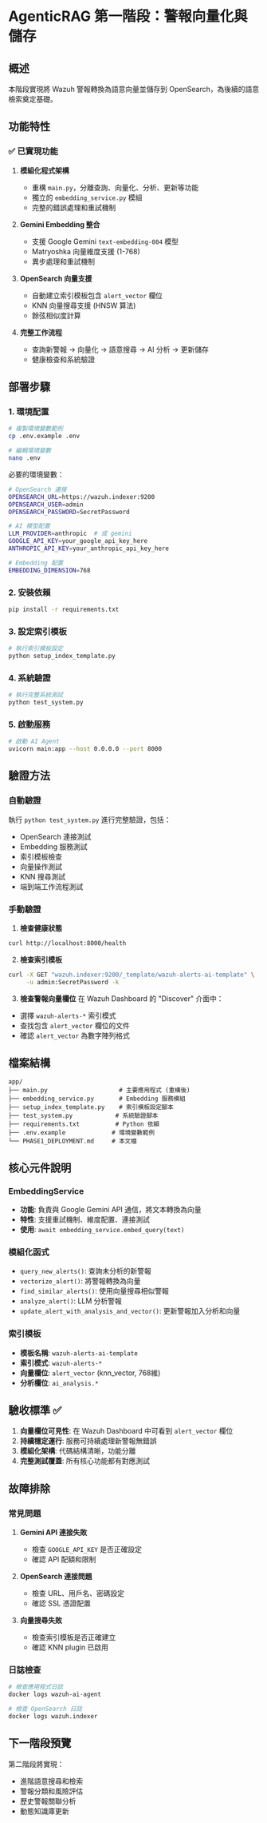 # AgenticRAG 第一階段：警報向量化與儲存

## 概述

本階段實現將 Wazuh 警報轉換為語意向量並儲存到 OpenSearch，為後續的語意檢索奠定基礎。

## 功能特性

### ✅ 已實現功能

1. **模組化程式架構**
   - 重構 `main.py`，分離查詢、向量化、分析、更新等功能
   - 獨立的 `embedding_service.py` 模組
   - 完整的錯誤處理和重試機制

2. **Gemini Embedding 整合**
   - 支援 Google Gemini `text-embedding-004` 模型
   - Matryoshka 向量維度支援 (1-768)
   - 異步處理和重試機制

3. **OpenSearch 向量支援**
   - 自動建立索引模板包含 `alert_vector` 欄位
   - KNN 向量搜尋支援 (HNSW 算法)
   - 餘弦相似度計算

4. **完整工作流程**
   - 查詢新警報 → 向量化 → 語意搜尋 → AI 分析 → 更新儲存
   - 健康檢查和系統驗證

## 部署步驟

### 1. 環境配置

```bash
# 複製環境變數範例
cp .env.example .env

# 編輯環境變數
nano .env
```

必要的環境變數：
```bash
# OpenSearch 連接
OPENSEARCH_URL=https://wazuh.indexer:9200
OPENSEARCH_USER=admin
OPENSEARCH_PASSWORD=SecretPassword

# AI 模型配置
LLM_PROVIDER=anthropic  # 或 gemini
GOOGLE_API_KEY=your_google_api_key_here
ANTHROPIC_API_KEY=your_anthropic_api_key_here

# Embedding 配置
EMBEDDING_DIMENSION=768
```

### 2. 安裝依賴

```bash
pip install -r requirements.txt
```

### 3. 設定索引模板

```bash
# 執行索引模板設定
python setup_index_template.py
```

### 4. 系統驗證

```bash
# 執行完整系統測試
python test_system.py
```

### 5. 啟動服務

```bash
# 啟動 AI Agent
uvicorn main:app --host 0.0.0.0 --port 8000
```

## 驗證方法

### 自動驗證
執行 `python test_system.py` 進行完整驗證，包括：
- OpenSearch 連接測試
- Embedding 服務測試  
- 索引模板檢查
- 向量操作測試
- KNN 搜尋測試
- 端到端工作流程測試

### 手動驗證

1. **檢查健康狀態**
```bash
curl http://localhost:8000/health
```

2. **檢查索引模板**
```bash
curl -X GET "wazuh.indexer:9200/_template/wazuh-alerts-ai-template" \
     -u admin:SecretPassword -k
```

3. **檢查警報向量欄位**
在 Wazuh Dashboard 的 "Discover" 介面中：
- 選擇 `wazuh-alerts-*` 索引模式
- 查找包含 `alert_vector` 欄位的文件
- 確認 `alert_vector` 為數字陣列格式

## 檔案結構

```
app/
├── main.py                    # 主要應用程式 (重構後)
├── embedding_service.py       # Embedding 服務模組
├── setup_index_template.py    # 索引模板設定腳本
├── test_system.py            # 系統驗證腳本
├── requirements.txt          # Python 依賴
├── .env.example             # 環境變數範例
└── PHASE1_DEPLOYMENT.md     # 本文檔
```

## 核心元件說明

### EmbeddingService
- **功能**: 負責與 Google Gemini API 通信，將文本轉換為向量
- **特性**: 支援重試機制、維度配置、連接測試
- **使用**: `await embedding_service.embed_query(text)`

### 模組化函式
- `query_new_alerts()`: 查詢未分析的新警報
- `vectorize_alert()`: 將警報轉換為向量
- `find_similar_alerts()`: 使用向量搜尋相似警報
- `analyze_alert()`: LLM 分析警報
- `update_alert_with_analysis_and_vector()`: 更新警報加入分析和向量

### 索引模板
- **模板名稱**: `wazuh-alerts-ai-template`
- **索引模式**: `wazuh-alerts-*`
- **向量欄位**: `alert_vector` (knn_vector, 768維)
- **分析欄位**: `ai_analysis.*`

## 驗收標準 ✅

1. **向量欄位可見性**: 在 Wazuh Dashboard 中可看到 `alert_vector` 欄位
2. **持續穩定運行**: 服務可持續處理新警報無錯誤
3. **模組化架構**: 代碼結構清晰，功能分離
4. **完整測試覆蓋**: 所有核心功能都有對應測試

## 故障排除

### 常見問題

1. **Gemini API 連接失敗**
   - 檢查 `GOOGLE_API_KEY` 是否正確設定
   - 確認 API 配額和限制

2. **OpenSearch 連接問題**
   - 檢查 URL、用戶名、密碼設定
   - 確認 SSL 憑證配置

3. **向量搜尋失敗**
   - 檢查索引模板是否正確建立
   - 確認 KNN plugin 已啟用

### 日誌檢查
```bash
# 檢查應用程式日誌
docker logs wazuh-ai-agent

# 檢查 OpenSearch 日誌
docker logs wazuh.indexer
```

## 下一階段預覽

第二階段將實現：
- 進階語意搜尋和檢索
- 警報分類和風險評估
- 歷史警報關聯分析
- 動態知識庫更新
